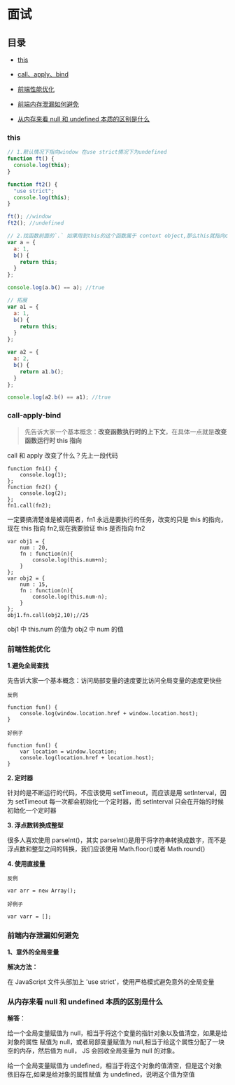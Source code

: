 # 面试

## 目录

- [this](#this)

- [call、apply、bind](#call-apply-bind)

- [前端性能优化](#前端性能优化)

- [前端内存泄漏如何避免](#前端内存泄漏如何避免)

- [从内存来看 null 和 undefined 本质的区别是什么](#从内存来看null和undefined本质的区别是什么)

### this

```javascript
// 1.默认情况下指向window 在use strict情况下为undefined
function ft() {
  console.log(this);
}

function ft2() {
  "use strict";
  console.log(this);
}

ft(); //window
ft2(); //undefined
```

```javascript
// 2.找函数前面的`.` 如果用到this的这个函数属于 context object,那么this就指向context object
var a = {
  a: 1,
  b() {
    return this;
  }
};

console.log(a.b() == a); //true

// 拓展
var a1 = {
  a: 1,
  b() {
    return this;
  }
};

var a2 = {
  a: 2,
  b() {
    return a1.b();
  }
};

console.log(a2.b() == a1); //true
```

### call-apply-bind

> 先告诉大家一个基本概念：**改变函数执行时的上下文**，在具体一点就是**改变函数运行时 this 指向**

call 和 apply 改变了什么？先上一段代码

```
function fn1() {
    console.log(1);
};
function fn2() {
    console.log(2);
};
fn1.call(fn2);
```

一定要搞清楚谁是被调用者，fn1 永远是要执行的任务，改变的只是 this 的指向，现在 this 指向 fn2,现在我要验证 this 是否指向 fn2

```
var obj1 = {
    num : 20,
    fn : function(n){
        console.log(this.num+n);
    }
};
var obj2 = {
    num : 15,
    fn : function(n){
        console.log(this.num-n);
    }
};
obj1.fn.call(obj2,10);//25
```

obj1 中 this.num 的值为 obj2 中 num 的值

### 前端性能优化


**1.避免全局查找**

先告诉大家一个基本概念：访问局部变量的速度要比访问全局变量的速度更快些

`反例`

```
function fun() {
    console.log(window.location.href + window.location.host);
}
```

`好例子`

```
function fun() {
    var location = window.location;
    console.log(location.href + location.host);
}
```

**2. 定时器**

针对的是不断运行的代码，不应该使用 setTimeout，而应该是用 setInterval，因为 setTimeout 每一次都会初始化一个定时器，而 setInterval 只会在开始的时候初始化一个定时器

**3. 浮点数转换成整型**

很多人喜欢使用 parseInt()，其实 parseInt()是用于将字符串转换成数字，而不是浮点数和整型之间的转换，我们应该使用 Math.floor()或者 Math.round()

**4. 使用直接量**

`反例`

    var arr = new Array();

`好例子`

    var varr = [];

### 前端内存泄漏如何避免

**1、意外的全局变量**

**解决方法：**

在 JavaScript 文件头部加上 'use strict'，使用严格模式避免意外的全局变量

### 从内存来看 null 和 undefined 本质的区别是什么

**解答**：

给一个全局变量赋值为 null，相当于将这个变量的指针对象以及值清空，如果是给对象的属性 赋值为 null，或者局部变量赋值为 null,相当于给这个属性分配了一块空的内存，然后值为 null， JS 会回收全局变量为 null 的对象。

给一个全局变量赋值为 undefined，相当于将这个对象的值清空，但是这个对象依旧存在,如果是给对象的属性赋值 为 undefined，说明这个值为空值
